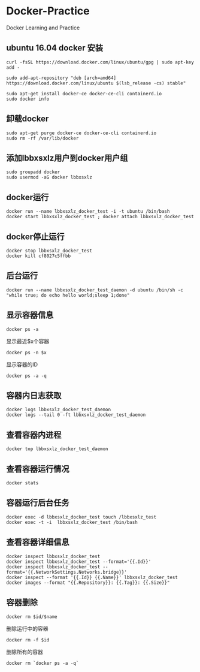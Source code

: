 # Docker-Practice
Docker Learning and Practice

## ubuntu 16.04 docker 安装
```
curl -fsSL https://download.docker.com/linux/ubuntu/gpg | sudo apt-key add -

sudo add-apt-repository "deb [arch=amd64] https://download.docker.com/linux/ubuntu $(lsb_release -cs) stable"

sudo apt-get install docker-ce docker-ce-cli containerd.io
sudo docker info
```
## 卸载docker
```
sudo apt-get purge docker-ce docker-ce-cli containerd.io
sudo rm -rf /var/lib/docker
```
## 添加lbbxsxlz用户到docker用户组
```
sudo groupadd docker
sudo usermod -aG docker lbbxsxlz
```
## docker运行
```
docker run --name lbbxsxlz_docker_test -i -t ubuntu /bin/bash
docker start lbbxsxlz_docker_test ; docker attach lbbxsxlz_docker_test
```
## docker停止运行
```
docker stop lbbxsxlz_docker_test
docker kill cf8027c5ffbb
```
## 后台运行
```
docker run --name lbbxsxlz_docker_test_daemon -d ubuntu /bin/sh -c "while true; do echo hello world;sleep 1;done"
```
## 显示容器信息
```
docker ps -a
```
显示最近$x个容器
``` 
docker ps -n $x
```
显示容器的ID
```
docker ps -a -q
```

## 容器内日志获取
```
docker logs lbbxsxlz_docker_test_daemon
docker logs --tail 0 -ft lbbxsxlz_docker_test_daemon
```
## 查看容器内进程
```
docker top lbbxsxlz_docker_test_daemon
```
## 查看容器运行情况
```
docker stats
```
## 容器运行后台任务
```
docker exec -d lbbxsxlz_docker_test touch /lbbxsxlz_test
docker exec -t -i  lbbxsxlz_docker_test /bin/bash
```
## 查看容器详细信息
```
docker inspect lbbxsxlz_docker_test
docker inspect lbbxsxlz_docker_test --format='{{.Id}}'
docker inspect lbbxsxlz_docker_test --format='{{.NetworkSettings.Networks.bridge}}'
docker inspect --format '{{.Id}} {{.Name}}' lbbxsxlz_docker_test
docker images --format "{{.Repository}}: {{.Tag}}: {{.Size}}"
```
## 容器删除 
```
docker rm $id/$name
```
删除运行中的容器
```
docker rm -f $id
```
删除所有的容器
```
docker rm `docker ps -a -q`
```
